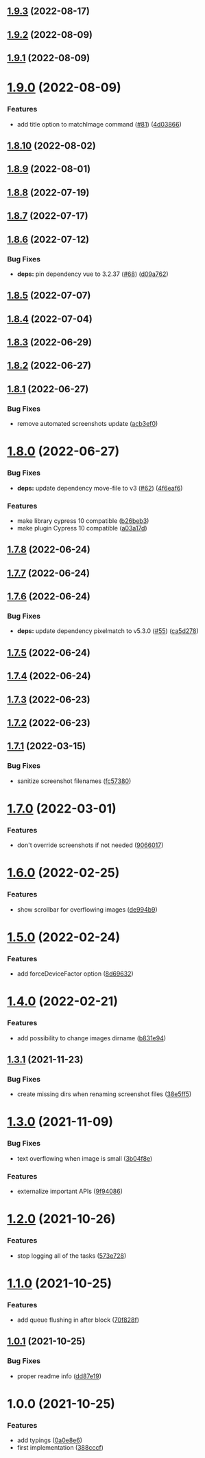 ## [1.9.3](https://github.com/FRSOURCE/cypress-plugin-visual-regression-diff/compare/v1.9.2...v1.9.3) (2022-08-17)

## [1.9.2](https://github.com/FRSOURCE/cypress-plugin-visual-regression-diff/compare/v1.9.1...v1.9.2) (2022-08-09)

## [1.9.1](https://github.com/FRSOURCE/cypress-plugin-visual-regression-diff/compare/v1.9.0...v1.9.1) (2022-08-09)

# [1.9.0](https://github.com/FRSOURCE/cypress-plugin-visual-regression-diff/compare/v1.8.10...v1.9.0) (2022-08-09)


### Features

* add title option to matchImage command ([#81](https://github.com/FRSOURCE/cypress-plugin-visual-regression-diff/issues/81)) ([4d03866](https://github.com/FRSOURCE/cypress-plugin-visual-regression-diff/commit/4d03866f7f171473b16b4a7c869fbca02d5f46d1))

## [1.8.10](https://github.com/FRSOURCE/cypress-plugin-visual-regression-diff/compare/v1.8.9...v1.8.10) (2022-08-02)

## [1.8.9](https://github.com/FRSOURCE/cypress-plugin-visual-regression-diff/compare/v1.8.8...v1.8.9) (2022-08-01)

## [1.8.8](https://github.com/FRSOURCE/cypress-plugin-visual-regression-diff/compare/v1.8.7...v1.8.8) (2022-07-19)

## [1.8.7](https://github.com/FRSOURCE/cypress-plugin-visual-regression-diff/compare/v1.8.6...v1.8.7) (2022-07-17)

## [1.8.6](https://github.com/FRSOURCE/cypress-plugin-visual-regression-diff/compare/v1.8.5...v1.8.6) (2022-07-12)


### Bug Fixes

* **deps:** pin dependency vue to 3.2.37 ([#68](https://github.com/FRSOURCE/cypress-plugin-visual-regression-diff/issues/68)) ([d09a762](https://github.com/FRSOURCE/cypress-plugin-visual-regression-diff/commit/d09a762bbcf0f6e9bb886f80e4d01724bf0e3367))

## [1.8.5](https://github.com/FRSOURCE/cypress-plugin-visual-regression-diff/compare/v1.8.4...v1.8.5) (2022-07-07)

## [1.8.4](https://github.com/FRSOURCE/cypress-plugin-visual-regression-diff/compare/v1.8.3...v1.8.4) (2022-07-04)

## [1.8.3](https://github.com/FRSOURCE/cypress-plugin-visual-regression-diff/compare/v1.8.2...v1.8.3) (2022-06-29)

## [1.8.2](https://github.com/FRSOURCE/cypress-plugin-visual-regression-diff/compare/v1.8.1...v1.8.2) (2022-06-27)

## [1.8.1](https://github.com/FRSOURCE/cypress-plugin-visual-regression-diff/compare/v1.8.0...v1.8.1) (2022-06-27)


### Bug Fixes

* remove automated screenshots update ([acb3ef0](https://github.com/FRSOURCE/cypress-plugin-visual-regression-diff/commit/acb3ef08fb8ec5129bee9883431361dd804d23f3))

# [1.8.0](https://github.com/FRSOURCE/cypress-plugin-visual-regression-diff/compare/v1.7.8...v1.8.0) (2022-06-27)


### Bug Fixes

* **deps:** update dependency move-file to v3 ([#62](https://github.com/FRSOURCE/cypress-plugin-visual-regression-diff/issues/62)) ([4f6eaf6](https://github.com/FRSOURCE/cypress-plugin-visual-regression-diff/commit/4f6eaf64a0f3db6e54190ef7532059a451ad384f))


### Features

* make library cypress 10 compatible ([b26beb3](https://github.com/FRSOURCE/cypress-plugin-visual-regression-diff/commit/b26beb391cf440d2d4b01261271b7acffa6f600e))
* make plugin Cypress 10 compatible ([a03a17d](https://github.com/FRSOURCE/cypress-plugin-visual-regression-diff/commit/a03a17d7295dd811969c10ad562dda26795fd8f2))

## [1.7.8](https://github.com/FRSOURCE/cypress-plugin-visual-regression-diff/compare/v1.7.7...v1.7.8) (2022-06-24)

## [1.7.7](https://github.com/FRSOURCE/cypress-plugin-visual-regression-diff/compare/v1.7.6...v1.7.7) (2022-06-24)

## [1.7.6](https://github.com/FRSOURCE/cypress-plugin-visual-regression-diff/compare/v1.7.5...v1.7.6) (2022-06-24)


### Bug Fixes

* **deps:** update dependency pixelmatch to v5.3.0 ([#55](https://github.com/FRSOURCE/cypress-plugin-visual-regression-diff/issues/55)) ([ca5d278](https://github.com/FRSOURCE/cypress-plugin-visual-regression-diff/commit/ca5d2784a5fffb60bebe7643f8beced6ad9979bd))

## [1.7.5](https://github.com/FRSOURCE/cypress-plugin-visual-regression-diff/compare/v1.7.4...v1.7.5) (2022-06-24)

## [1.7.4](https://github.com/FRSOURCE/cypress-plugin-visual-regression-diff/compare/v1.7.3...v1.7.4) (2022-06-24)

## [1.7.3](https://github.com/FRSOURCE/cypress-plugin-visual-regression-diff/compare/v1.7.2...v1.7.3) (2022-06-23)

## [1.7.2](https://github.com/FRSOURCE/cypress-plugin-visual-regression-diff/compare/v1.7.1...v1.7.2) (2022-06-23)

## [1.7.1](https://github.com/FRSOURCE/cypress-plugin-visual-regression-diff/compare/v1.7.0...v1.7.1) (2022-03-15)


### Bug Fixes

* sanitize screenshot filenames ([fc57380](https://github.com/FRSOURCE/cypress-plugin-visual-regression-diff/commit/fc57380d40e72eec51d5fdf2615226a358efa070))

# [1.7.0](https://github.com/FRSOURCE/cypress-plugin-visual-regression-diff/compare/v1.6.0...v1.7.0) (2022-03-01)


### Features

* don't override screenshots if not needed ([9066017](https://github.com/FRSOURCE/cypress-plugin-visual-regression-diff/commit/90660179d05f4de1c803888fb66f8e1c240f7c37))

# [1.6.0](https://github.com/FRSOURCE/cypress-plugin-visual-regression-diff/compare/v1.5.0...v1.6.0) (2022-02-25)


### Features

* show scrollbar for overflowing images ([de994b9](https://github.com/FRSOURCE/cypress-plugin-visual-regression-diff/commit/de994b98ad3dea233aee70b0142992a309476e38))

# [1.5.0](https://github.com/FRSOURCE/cypress-plugin-visual-regression-diff/compare/v1.4.0...v1.5.0) (2022-02-24)


### Features

* add forceDeviceFactor option ([8d69632](https://github.com/FRSOURCE/cypress-plugin-visual-regression-diff/commit/8d6963222f924d73fc0aed08adecdb361104c2dc))

# [1.4.0](https://github.com/FRSOURCE/cypress-plugin-visual-regression-diff/compare/v1.3.1...v1.4.0) (2022-02-21)


### Features

* add possibility to change images dirname ([b831e94](https://github.com/FRSOURCE/cypress-plugin-visual-regression-diff/commit/b831e94677df906f0cbd889f7ce0994e1e8a7783))

## [1.3.1](https://github.com/FRSOURCE/cypress-plugin-visual-regression-diff/compare/v1.3.0...v1.3.1) (2021-11-23)


### Bug Fixes

* create missing dirs when renaming screenshot files ([38e5ff5](https://github.com/FRSOURCE/cypress-plugin-visual-regression-diff/commit/38e5ff5d5f7c2a8d9b971deb13af821773815f66))

# [1.3.0](https://github.com/FRSOURCE/cypress-plugin-visual-regression-diff/compare/v1.2.0...v1.3.0) (2021-11-09)


### Bug Fixes

* text overflowing when image is small ([3b04f8e](https://github.com/FRSOURCE/cypress-plugin-visual-regression-diff/commit/3b04f8e1782754c4c48e946ebdb2f43ccfec9461))


### Features

* externalize important APIs ([9f94086](https://github.com/FRSOURCE/cypress-plugin-visual-regression-diff/commit/9f9408657e7970bdad5dfc7a599943a34a779ab7))

# [1.2.0](https://github.com/FRSOURCE/cypress-plugin-visual-regression-diff/compare/v1.1.0...v1.2.0) (2021-10-26)


### Features

* stop logging all of the tasks ([573e728](https://github.com/FRSOURCE/cypress-plugin-visual-regression-diff/commit/573e7282799c802b0f6e9ecbe66501d043745ac3))

# [1.1.0](https://github.com/FRSOURCE/cypress-plugin-visual-regression-diff/compare/v1.0.1...v1.1.0) (2021-10-25)


### Features

* add queue flushing in after block ([70f828f](https://github.com/FRSOURCE/cypress-plugin-visual-regression-diff/commit/70f828ff68c4de276dd10c64ab61fece573d305f))

## [1.0.1](https://github.com/FRSOURCE/cypress-plugin-visual-regression-diff/compare/v1.0.0...v1.0.1) (2021-10-25)


### Bug Fixes

* proper readme info ([dd87e19](https://github.com/FRSOURCE/cypress-plugin-visual-regression-diff/commit/dd87e19429fe232bd9027737ff7e218c52d8eb06))

# 1.0.0 (2021-10-25)


### Features

* add typings ([0a0e8e6](https://github.com/FRSOURCE/cypress-plugin-visual-regression-diff/commit/0a0e8e63ba1df0f95cf81ba6b0b34a095a0b69be))
* first implementation ([388cccf](https://github.com/FRSOURCE/cypress-plugin-visual-regression-diff/commit/388cccf5f033010e4de9f88294f5fca30c6d0cd1))
